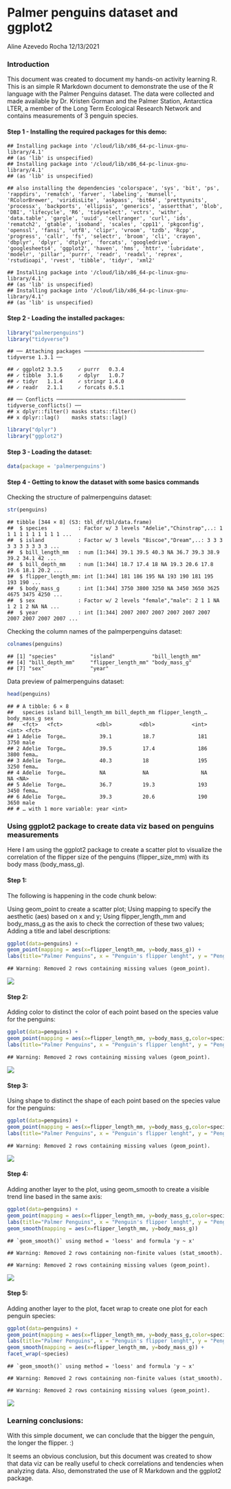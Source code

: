 Palmer penguins dataset and ggplot2
================
Aline Azevedo Rocha
12/13/2021

### Introduction

This document was created to document my hands-on activity learning R.
This is an simple R Markdown document to demonstrate the use of the R
language with the Palmer Penguins dataset. The data were collected and
made available by Dr. Kristen Gorman and the Palmer Station, Antarctica
LTER, a member of the Long Term Ecological Research Network and contains
measurements of 3 penguin species.

#### Step 1 - Installing the required packages for this demo:

    ## Installing package into '/cloud/lib/x86_64-pc-linux-gnu-library/4.1'
    ## (as 'lib' is unspecified)
    ## Installing package into '/cloud/lib/x86_64-pc-linux-gnu-library/4.1'
    ## (as 'lib' is unspecified)

    ## also installing the dependencies 'colorspace', 'sys', 'bit', 'ps', 'rappdirs', 'rematch', 'farver', 'labeling', 'munsell', 'RColorBrewer', 'viridisLite', 'askpass', 'bit64', 'prettyunits', 'processx', 'backports', 'ellipsis', 'generics', 'assertthat', 'blob', 'DBI', 'lifecycle', 'R6', 'tidyselect', 'vctrs', 'withr', 'data.table', 'gargle', 'uuid', 'cellranger', 'curl', 'ids', 'rematch2', 'gtable', 'isoband', 'scales', 'cpp11', 'pkgconfig', 'openssl', 'fansi', 'utf8', 'clipr', 'vroom', 'tzdb', 'Rcpp', 'progress', 'callr', 'fs', 'selectr', 'broom', 'cli', 'crayon', 'dbplyr', 'dplyr', 'dtplyr', 'forcats', 'googledrive', 'googlesheets4', 'ggplot2', 'haven', 'hms', 'httr', 'lubridate', 'modelr', 'pillar', 'purrr', 'readr', 'readxl', 'reprex', 'rstudioapi', 'rvest', 'tibble', 'tidyr', 'xml2'

    ## Installing package into '/cloud/lib/x86_64-pc-linux-gnu-library/4.1'
    ## (as 'lib' is unspecified)
    ## Installing package into '/cloud/lib/x86_64-pc-linux-gnu-library/4.1'
    ## (as 'lib' is unspecified)

#### Step 2 - Loading the installed packages:

``` r
library("palmerpenguins")
library("tidyverse")
```

    ## ── Attaching packages ─────────────────────────────────────── tidyverse 1.3.1 ──

    ## ✓ ggplot2 3.3.5     ✓ purrr   0.3.4
    ## ✓ tibble  3.1.6     ✓ dplyr   1.0.7
    ## ✓ tidyr   1.1.4     ✓ stringr 1.4.0
    ## ✓ readr   2.1.1     ✓ forcats 0.5.1

    ## ── Conflicts ────────────────────────────────────────── tidyverse_conflicts() ──
    ## x dplyr::filter() masks stats::filter()
    ## x dplyr::lag()    masks stats::lag()

``` r
library("dplyr")
library("ggplot2")
```

#### Step 3 - Loading the dataset:

``` r
data(package = 'palmerpenguins')
```

#### Step 4 - Getting to know the dataset with some basics commands

Checking the structure of palmerpenguins dataset:

``` r
str(penguins)
```

    ## tibble [344 × 8] (S3: tbl_df/tbl/data.frame)
    ##  $ species          : Factor w/ 3 levels "Adelie","Chinstrap",..: 1 1 1 1 1 1 1 1 1 1 ...
    ##  $ island           : Factor w/ 3 levels "Biscoe","Dream",..: 3 3 3 3 3 3 3 3 3 3 ...
    ##  $ bill_length_mm   : num [1:344] 39.1 39.5 40.3 NA 36.7 39.3 38.9 39.2 34.1 42 ...
    ##  $ bill_depth_mm    : num [1:344] 18.7 17.4 18 NA 19.3 20.6 17.8 19.6 18.1 20.2 ...
    ##  $ flipper_length_mm: int [1:344] 181 186 195 NA 193 190 181 195 193 190 ...
    ##  $ body_mass_g      : int [1:344] 3750 3800 3250 NA 3450 3650 3625 4675 3475 4250 ...
    ##  $ sex              : Factor w/ 2 levels "female","male": 2 1 1 NA 1 2 1 2 NA NA ...
    ##  $ year             : int [1:344] 2007 2007 2007 2007 2007 2007 2007 2007 2007 2007 ...

Checking the column names of the palmperpenguins dataset:

``` r
colnames(penguins)
```

    ## [1] "species"           "island"            "bill_length_mm"   
    ## [4] "bill_depth_mm"     "flipper_length_mm" "body_mass_g"      
    ## [7] "sex"               "year"

Data preview of palmerpenguins dataset:

``` r
head(penguins)
```

    ## # A tibble: 6 × 8
    ##   species island bill_length_mm bill_depth_mm flipper_length_… body_mass_g sex  
    ##   <fct>   <fct>           <dbl>         <dbl>            <int>       <int> <fct>
    ## 1 Adelie  Torge…           39.1          18.7              181        3750 male 
    ## 2 Adelie  Torge…           39.5          17.4              186        3800 fema…
    ## 3 Adelie  Torge…           40.3          18                195        3250 fema…
    ## 4 Adelie  Torge…           NA            NA                 NA          NA <NA> 
    ## 5 Adelie  Torge…           36.7          19.3              193        3450 fema…
    ## 6 Adelie  Torge…           39.3          20.6              190        3650 male 
    ## # … with 1 more variable: year <int>

### Using ggplot2 package to create data viz based on penguins measurements

Here I am using the ggplot2 package to create a scatter plot to
visualize the correlation of the flipper size of the penguins
(flipper_size_mm) with its body mass (body_mass_g).

#### Step 1:

The following is happening in the code chunk below:

Using geom_point to create a scatter plot; Using mapping to specify the
aesthetic (aes) based on x and y; Using flipper_length_mm and
body_mass_g as the axis to check the correction of these two values;
Adding a title and label descriptions:

``` r
ggplot(data=penguins) + 
geom_point(mapping = aes(x=flipper_length_mm, y=body_mass_g)) +
labs(title="Palmer Penguins", x = "Penguin's flipper lenght", y = "Penguin's size")
```

    ## Warning: Removed 2 rows containing missing values (geom_point).

![](palmerpenguins_files/figure-gfm/step%201-1.png)<!-- -->

#### Step 2:

Adding color to distinct the color of each point based on the species
value for the penguins:

``` r
ggplot(data=penguins) + 
geom_point(mapping = aes(x=flipper_length_mm, y=body_mass_g,color=species)) +
labs(title="Palmer Penguins", x = "Penguin's flipper lenght", y = "Penguin's size")
```

    ## Warning: Removed 2 rows containing missing values (geom_point).

![](palmerpenguins_files/figure-gfm/adding%20color-1.png)<!-- -->

#### Step 3:

Using shape to distinct the shape of each point based on the species
value for the penguins:

``` r
ggplot(data=penguins) + 
geom_point(mapping = aes(x=flipper_length_mm, y=body_mass_g,color=species,shape=species)) +
labs(title="Palmer Penguins", x = "Penguin's flipper lenght", y = "Penguin's size")
```

    ## Warning: Removed 2 rows containing missing values (geom_point).

![](palmerpenguins_files/figure-gfm/adding%20shape-1.png)<!-- -->

#### Step 4:

Adding another layer to the plot, using geom_smooth to create a visible
trend line based in the same axis:

``` r
ggplot(data=penguins) + 
geom_point(mapping = aes(x=flipper_length_mm, y=body_mass_g,color=species,shape=species)) +
labs(title="Palmer Penguins", x = "Penguin's flipper lenght", y = "Penguin's size") +
geom_smooth(mapping = aes(x=flipper_length_mm, y=body_mass_g))
```

    ## `geom_smooth()` using method = 'loess' and formula 'y ~ x'

    ## Warning: Removed 2 rows containing non-finite values (stat_smooth).

    ## Warning: Removed 2 rows containing missing values (geom_point).

![](palmerpenguins_files/figure-gfm/adding%20another%20layer-1.png)<!-- -->

#### Step 5:

Adding another layer to the plot, facet wrap to create one plot for each
penguin species:

``` r
ggplot(data=penguins) + 
geom_point(mapping = aes(x=flipper_length_mm, y=body_mass_g,color=species,shape=species)) +
labs(title="Palmer Penguins", x = "Penguin's flipper lenght", y = "Penguin's size") +
geom_smooth(mapping = aes(x=flipper_length_mm, y=body_mass_g)) +
facet_wrap(~species)
```

    ## `geom_smooth()` using method = 'loess' and formula 'y ~ x'

    ## Warning: Removed 2 rows containing non-finite values (stat_smooth).

    ## Warning: Removed 2 rows containing missing values (geom_point).

![](palmerpenguins_files/figure-gfm/adding%20more%20layers-1.png)<!-- -->

### Learning conclusions:

With this simple document, we can conclude that the bigger the penguin,
the longer the flipper. :)

It seems an obvious conclusion, but this document was created to show
that data viz can be really useful to check correlations and tendencies
when analyzing data. Also, demonstrated the use of R Markdown and the
ggplot2 package.
